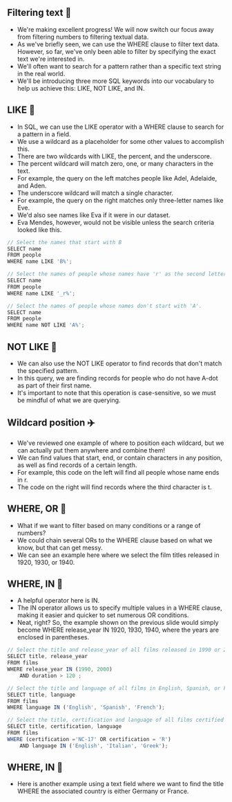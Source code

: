 ## Filtering text :roller_coaster:
- We're making excellent progress! We will now switch our focus away from filtering numbers to filtering textual data.
- As we've briefly seen, we can use the WHERE clause to filter text data. However, so far, we've only been able to filter by specifying the exact text we're interested in.
- We'll often want to search for a pattern rather than a specific text string in the real world.
- We'll be introducing three more SQL keywords into our vocabulary to help us achieve this: LIKE, NOT LIKE, and IN.

## LIKE :ferris_wheel:
- In SQL, we can use the LIKE operator with a WHERE clause to search for a pattern in a field.
- We use a wildcard as a placeholder for some other values to accomplish this.
- There are two wildcards with LIKE, the percent, and the underscore.
- The percent wildcard will match zero, one, or many characters in the text.
- For example, the query on the left matches people like Adel, Adelaide, and Aden.
- The underscore wildcard will match a single character.
- For example, the query on the right matches only three-letter names like Eve.
- We'd also see names like Eva if it were in our dataset.
- Eva Mendes, however, would not be visible unless the search criteria looked like this.
```js
// Select the names that start with B
SELECT name
FROM people
WHERE name LIKE 'B%';

// Select the names of people whose names have 'r' as the second letter.
SELECT name
FROM people
WHERE name LIKE '_r%';

// Select the names of people whose names don't start with 'A'.
SELECT name
FROM people
WHERE name NOT LIKE 'A%';
```

## NOT LIKE :rocket:
- We can also use the NOT LIKE operator to find records that don't match the specified pattern.
- In this query, we are finding records for people who do not have A-dot as part of their first name.
- It's important to note that this operation is case-sensitive, so we must be mindful of what we are querying.

## Wildcard position :airplane:
- We've reviewed one example of where to position each wildcard, but we can actually put them anywhere and combine them!
- We can find values that start, end, or contain characters in any position, as well as find records of a certain length.
- For example, this code on the left will find all people whose name ends in r.
- The code on the right will find records where the third character is t.

## WHERE, OR :helicopter:
- What if we want to filter based on many conditions or a range of numbers?
- We could chain several ORs to the WHERE clause based on what we know, but that can get messy.
- We can see an example here where we select the film titles released in 1920, 1930, or 1940.

## WHERE, IN :tram:
- A helpful operator here is IN.
- The IN operator allows us to specify multiple values in a WHERE clause, making it easier and quicker to set numerous OR conditions.
- Neat, right? So, the example shown on the previous slide would simply become WHERE release_year IN 1920, 1930, 1940, where the years are enclosed in parentheses.
```js
// Select the title and release_year of all films released in 1990 or 2000 that were longer than two hours.
SELECT title, release_year
FROM films 
WHERE release_year IN (1990, 2000)
    AND duration > 120 ;

// Select the title and language of all films in English, Spanish, or French using IN.
SELECT title, language
FROM films
WHERE language IN ('English', 'Spanish', 'French');

// Select the title, certification and language of all films certified NC-17 or R that are in English, Italian, or Greek.
SELECT title, certification, language
FROM films 
WHERE (certification ='NC-17' OR certification = 'R')
    AND language IN ('English', 'Italian', 'Greek');
```

## WHERE, IN :tram:
- Here is another example using a text field where we want to find the title WHERE the associated country is either Germany or France.
